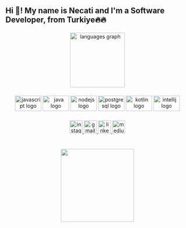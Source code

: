 <h2 align="left">Hi 👋! My name is Necati and I'm a Software Developer, from Turkiye🔥🔥</h2>

###

<div align="center">
  <img src="https://github-readme-stats.vercel.app/api/top-langs?locale=en&hide_title=false&layout=compact&card_width=320&langs_count=5&theme=tokyonight&hide_border=false&username=mnkeles" height="150" alt="languages graph"  />
</div>

###

<div align="center">
  <img src="https://cdn.jsdelivr.net/gh/devicons/devicon/icons/javascript/javascript-original.svg" height="42" width="72" alt="javascript logo"  />
  <img src="https://cdn.jsdelivr.net/gh/devicons/devicon/icons/java/java-original.svg" height="42" width="72" alt="java logo"  />
  <img src="https://cdn.jsdelivr.net/gh/devicons/devicon/icons/nodejs/nodejs-original.svg" height="42" width="72" alt="nodejs logo"  />
  <img src="https://cdn.jsdelivr.net/gh/devicons/devicon/icons/postgresql/postgresql-original.svg" height="42" width="72" alt="postgresql logo"  />
  <img src="https://cdn.jsdelivr.net/gh/devicons/devicon/icons/kotlin/kotlin-original.svg" height="42" width="72" alt="kotlin logo"  />
  <img src="https://cdn.jsdelivr.net/gh/devicons/devicon/icons/intellij/intellij-original.svg" height="42" width="72" alt="intellij logo"  />
</div>

###

<div align="center">
  <a href="https://www.instagram.com/necatikelees/" target="_blank">
    <img src="https://img.shields.io/static/v1?message=berkayhbrl&logo=instagram&label=&color=5851DB&logoColor=white&labelColor=&style=for-the-badge" height="35" alt="instagram logo"  />
  </a>
  <a href="mailto:necatikelees@gmail.com" target="_blank">
    <img src="https://img.shields.io/static/v1?message=Gmail&logo=gmail&label=&color=D14836&logoColor=white&labelColor=&style=for-the-badge" height="35" alt="gmail logo"  />
  </a>
  <a href="https://tr.linkedin.com/in/necatikeles)" target="_blank">
    <img src="https://img.shields.io/static/v1?message=NecatiKeles&logo=linkedin&label=&color=0A66C2&logoColor=white&labelColor=&style=for-the-badge" height="35" alt="linkedin logo"  />
  </a>
  <a href="https://medium.com/@necatikeles" target="_blank">
    <img src="https://img.shields.io/static/v1?message=NecatiKeles&logo=medium&label=&color=0A66C2&logoColor=white&labelColor=&style=for-the-badge" height="35" alt="medium logo"  />
  </a>
</div>

###

<br clear="both">

<div align="center">
  <img height="200" src="https://c.tenor.com/itjFesV8_RUAAAAi/soulja-boy-pepe.gif"  />
</div>

###
